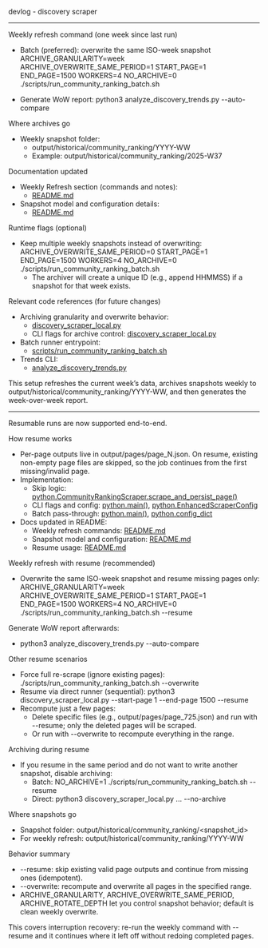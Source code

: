 devlog - discovery scraper

---
Weekly refresh command (one week since last run)
- Batch (preferred): overwrite the same ISO-week snapshot
  ARCHIVE_GRANULARITY=week ARCHIVE_OVERWRITE_SAME_PERIOD=1 START_PAGE=1 END_PAGE=1500 WORKERS=4 NO_ARCHIVE=0 ./scripts/run_community_ranking_batch.sh

- Generate WoW report:
  python3 analyze_discovery_trends.py --auto-compare

Where archives go
- Weekly snapshot folder:
  - output/historical/community_ranking/YYYY-WW
  - Example: output/historical/community_ranking/2025-W37

Documentation updated
- Weekly Refresh section (commands and notes):
  - [README.md](README.md:308)
- Snapshot model and configuration details:
  - [README.md](README.md:140)

Runtime flags (optional)
- Keep multiple weekly snapshots instead of overwriting:
  ARCHIVE_OVERWRITE_SAME_PERIOD=0 START_PAGE=1 END_PAGE=1500 WORKERS=4 NO_ARCHIVE=0 ./scripts/run_community_ranking_batch.sh
  - The archiver will create a unique ID (e.g., append HHMMSS) if a snapshot for that week exists.

Relevant code references (for future changes)
- Archiving granularity and overwrite behavior:
  - [discovery_scraper_local.py](discovery_scraper_local.py:519)
  - CLI flags for archive control: [discovery_scraper_local.py](discovery_scraper_local.py:936)
- Batch runner entrypoint:
  - [scripts/run_community_ranking_batch.sh](scripts/run_community_ranking_batch.sh:1)
- Trends CLI:
  - [analyze_discovery_trends.py](analyze_discovery_trends.py:1)

This setup refreshes the current week’s data, archives snapshots weekly to output/historical/community_ranking/YYYY-WW, and then generates the week-over-week report.

---
Resumable runs are now supported end-to-end.

How resume works
- Per-page outputs live in output/pages/page_N.json. On resume, existing non-empty page files are skipped, so the job continues from the first missing/invalid page.
- Implementation:
  - Skip logic: [python.CommunityRankingScraper.scrape_and_persist_page()](discovery_scraper_local.py:441)
  - CLI flags and config: [python.main()](discovery_scraper_local.py:936), [python.EnhancedScraperConfig](discovery_scraper_local.py:116)
  - Batch pass-through: [python.main()](batch_discovery_scraper.py:181), [python.config_dict](batch_discovery_scraper.py:241)
- Docs updated in README:
  - Weekly refresh commands: [README.md](README.md:308)
  - Snapshot model and configuration: [README.md](README.md:140)
  - Resume usage: [README.md](README.md:331)

Weekly refresh with resume (recommended)
- Overwrite the same ISO-week snapshot and resume missing pages only:
  ARCHIVE_GRANULARITY=week ARCHIVE_OVERWRITE_SAME_PERIOD=1 START_PAGE=1 END_PAGE=1500 WORKERS=4 NO_ARCHIVE=0 ./scripts/run_community_ranking_batch.sh --resume

Generate WoW report afterwards:
- python3 analyze_discovery_trends.py --auto-compare

Other resume scenarios
- Force full re-scrape (ignore existing pages):
  ./scripts/run_community_ranking_batch.sh --overwrite
- Resume via direct runner (sequential):
  python3 discovery_scraper_local.py --start-page 1 --end-page 1500 --resume
- Recompute just a few pages:
  - Delete specific files (e.g., output/pages/page_725.json) and run with --resume; only the deleted pages will be scraped.
  - Or run with --overwrite to recompute everything in the range.

Archiving during resume
- If you resume in the same period and do not want to write another snapshot, disable archiving:
  - Batch: NO_ARCHIVE=1 ./scripts/run_community_ranking_batch.sh --resume
  - Direct: python3 discovery_scraper_local.py ... --no-archive

Where snapshots go
- Snapshot folder: output/historical/community_ranking/<snapshot_id>
- For weekly refresh: output/historical/community_ranking/YYYY-WW

Behavior summary
- --resume: skip existing valid page outputs and continue from missing ones (idempotent).
- --overwrite: recompute and overwrite all pages in the specified range.
- ARCHIVE_GRANULARITY, ARCHIVE_OVERWRITE_SAME_PERIOD, ARCHIVE_ROTATE_DEPTH let you control snapshot behavior; default is clean weekly overwrite.

This covers interruption recovery: re-run the weekly command with --resume and it continues where it left off without redoing completed pages.